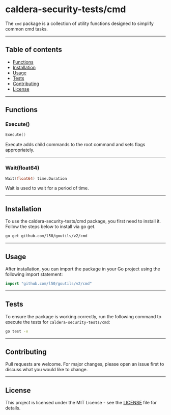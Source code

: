 # caldera-security-tests/cmd

The `cmd` package is a collection of utility functions
designed to simplify common cmd tasks.

---

## Table of contents

- [Functions](#functions)
- [Installation](#installation)
- [Usage](#usage)
- [Tests](#tests)
- [Contributing](#contributing)
- [License](#license)

---

## Functions

### Execute()

```go
Execute()
```

Execute adds child commands to the root
command and sets flags appropriately.

---

### Wait(float64)

```go
Wait(float64) time.Duration
```

Wait is used to wait for a period
of time.

---

## Installation

To use the caldera-security-tests/cmd package, you first need to install it.
Follow the steps below to install via go get.

```bash
go get github.com/l50/goutils/v2/cmd
```

---

## Usage

After installation, you can import the package in your Go project
using the following import statement:

```go
import "github.com/l50/goutils/v2/cmd"
```

---

## Tests

To ensure the package is working correctly, run the following
command to execute the tests for `caldera-security-tests/cmd`:

```bash
go test -v
```

---

## Contributing

Pull requests are welcome. For major changes,
please open an issue first to discuss what
you would like to change.

---

## License

This project is licensed under the MIT
License - see the [LICENSE](../LICENSE)
file for details.
